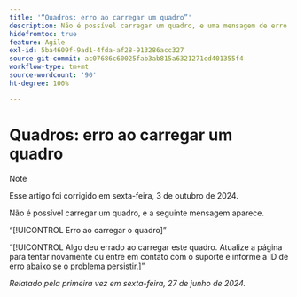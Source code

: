 ```yaml
---
title: '“Quadros: erro ao carregar um quadro”'
description: Não é possível carregar um quadro, e uma mensagem de erro aparece.
hidefromtoc: true
feature: Agile
exl-id: 5ba4609f-9ad1-4fda-af28-913286acc327
source-git-commit: ac07686c60025fab3ab815a6321271cd401355f4
workflow-type: tm+mt
source-wordcount: '90'
ht-degree: 100%

---
```


# Quadros: erro ao carregar um quadro

>[!NOTE]
>
>Esse artigo foi corrigido em sexta-feira, 3 de outubro de 2024.

Não é possível carregar um quadro, e a seguinte mensagem aparece.

“[!UICONTROL Erro ao carregar o quadro]”

“[!UICONTROL Algo deu errado ao carregar este quadro. Atualize a página para tentar novamente ou entre em contato com o suporte e informe a ID de erro abaixo se o problema persistir.]”

_Relatado pela primeira vez em sexta-feira, 27 de junho de 2024._
